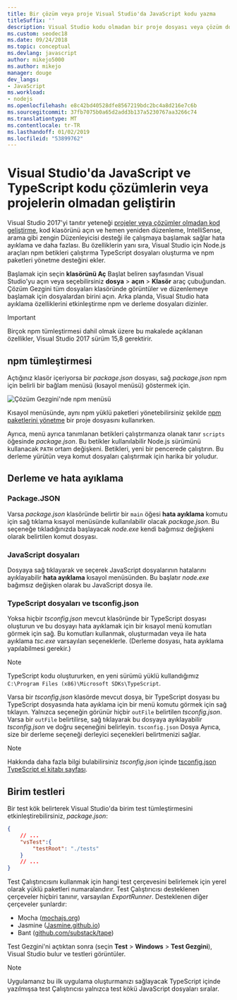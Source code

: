 ```yaml
---
title: Bir çözüm veya proje Visual Studio'da JavaScript kodu yazma
titleSuffix: ''
description: Visual Studio kodu olmadan bir proje dosyası veya çözüm dosyası bir bağımlılık oluşturmak için destek sağlar.
ms.custom: seodec18
ms.date: 09/24/2018
ms.topic: conceptual
ms.devlang: javascript
author: mikejo5000
ms.author: mikejo
manager: douge
dev_langs:
- JavaScript
ms.workload:
- nodejs
ms.openlocfilehash: e8c42bd40528dfe8567219bdc2bc4a8d216e7c6b
ms.sourcegitcommit: 37fb7075b0a65d2add3b137a5230767aa3266c74
ms.translationtype: MT
ms.contentlocale: tr-TR
ms.lasthandoff: 01/02/2019
ms.locfileid: "53899762"
---
```

# <a name="develop-javascript-and-typescript-code-in-visual-studio-without-solutions-or-projects"></a>Visual Studio'da JavaScript ve TypeScript kodu çözümlerin veya projelerin olmadan geliştirin

Visual Studio 2017'yi tanıtır yeteneği [projeler veya çözümler olmadan kod geliştirme](../ide/develop-code-in-visual-studio-without-projects-or-solutions.md), kod klasörünü açın ve hemen yeniden düzenleme, IntelliSense, arama gibi zengin Düzenleyicisi desteği ile çalışmaya başlamak sağlar hata ayıklama ve daha fazlası.
Bu özelliklerin yanı sıra, Visual Studio için Node.js araçları npm betikleri çalıştırma TypeScript dosyaları oluşturma ve npm paketleri yönetme desteğini ekler.

Başlamak için seçin **klasörünü Aç** Başlat beliren sayfasından Visual Studio'yu açın veya seçebilirsiniz **dosya** > **açın**  >  **Klasör** araç çubuğundan. Çözüm Gezgini tüm dosyaları klasöründe görüntüler ve düzenlemeye başlamak için dosyalardan birini açın. Arka planda, Visual Studio hata ayıklama özelliklerini etkinleştirme npm ve derleme dosyaları dizinler.

> [!IMPORTANT]
> Birçok npm tümleştirmesi dahil olmak üzere bu makalede açıklanan özellikler, Visual Studio 2017 sürüm 15,8 gerektirir.

## <a name="npm-integration"></a>npm tümleştirmesi

Açtığınız klasör içeriyorsa bir *package.json* dosyası, sağ *package.json* npm için belirli bir bağlam menüsü (kısayol menüsü) göstermek için. 

![Çözüm Gezgini'nde npm menüsü](../javascript/media/solution-explorer-npm-ctx.png) 

Kısayol menüsünde, aynı npm yüklü paketleri yönetebilirsiniz şekilde [npm paketlerini yönetme](npm-package-management.md) bir proje dosyasını kullanırken.

Ayrıca, menü ayrıca tanımlanan betikleri çalıştırmanıza olanak tanır `scripts` öğesinde *package.json*. Bu betikler kullanılabilir Node.js sürümünü kullanacak `PATH` ortam değişkeni. Betikleri, yeni bir pencerede çalıştırın. Bu derleme yürütün veya komut dosyaları çalıştırmak için harika bir yoludur.

## <a name="build-and-debug"></a>Derleme ve hata ayıklama

### <a name="packagejson"></a>Package.JSON
Varsa *package.json* klasöründe belirtir bir `main` öğesi **hata ayıklama** komutu için sağ tıklama kısayol menüsünde kullanılabilir olacak *package.json*. Bu seçeneğe tıkladığınızda başlayacak *node.exe* kendi bağımsız değişkeni olarak belirtilen komut dosyası.

### <a name="javascript-files"></a>JavaScript dosyaları
Dosyaya sağ tıklayarak ve seçerek JavaScript dosyalarının hatalarını ayıklayabilir **hata ayıklama** kısayol menüsünden. Bu başlatır *node.exe* bağımsız değişken olarak bu JavaScript dosya ile.

### <a name="typescript-files-and-tsconfigjson"></a>TypeScript dosyaları ve tsconfig.json
Yoksa hiçbir *tsconfig.json* mevcut klasöründe bir TypeScript dosyası oluşturun ve bu dosyayı hata ayıklamak için bir kısayol menü komutları görmek için sağ. Bu komutları kullanmak, oluşturmadan veya ile hata ayıklama *tsc.exe* varsayılan seçeneklerle. (Derleme dosyası, hata ayıklama yapılabilmesi gerekir.)

> [!NOTE]
> TypeScript kodu oluştururken, en yeni sürümü yüklü kullandığımız `C:\Program Files (x86)\Microsoft SDKs\TypeScript`.

Varsa bir *tsconfig.json* klasörde mevcut dosya, bir TypeScript dosyası bu TypeScript dosyasında hata ayıklama için bir menü komutu görmek için sağ tıklayın. Yalnızca seçeneğin görünür hiçbir `outFile` belirtilen *tsconfig.json*. Varsa bir `outFile` belirtilirse, sağ tıklayarak bu dosyaya ayıklayabilir *tsconfig.json* ve doğru seçeneğini belirleyin. `tsconfig.json` Dosya Ayrıca, size bir derleme seçeneği derleyici seçenekleri belirtmenizi sağlar.

> [!NOTE]
> Hakkında daha fazla bilgi bulabilirsiniz *tsconfig.json* içinde [tsconfig.json TypeScript el kitabı sayfası](https://www.typescriptlang.org/docs/handbook/tsconfig-json.html).

## <a name="unit-tests"></a>Birim testleri
Bir test kök belirterek Visual Studio'da birim test tümleştirmesini etkinleştirebilirsiniz, *package.json*:

```json
{
    // ...
    "vsTest":{
        "testRoot": "./tests"
    }
    // ...
}
```

Test Çalıştırıcısını kullanmak için hangi test çerçevesini belirlemek için yerel olarak yüklü paketleri numaralandırır.
Test Çalıştırıcısı desteklenen çerçeveler hiçbiri tanınır, varsayılan *ExportRunner*. Desteklenen diğer çerçeveler şunlardır:
* Mocha ([mochajs.org](http://mochajs.org/))
* Jasmine ([Jasmine.github.io](https://jasmine.github.io/))
* Bant ([github.com/substack/tape](https://github.com/substack/tape))

Test Gezgini'ni açtıktan sonra (seçin **Test** > **Windows** > **Test Gezgini**), Visual Studio bulur ve testleri görüntüler.

> [!NOTE]
> Uygulamanız bu ilk uygulama oluşturmanızı sağlayacak TypeScript içinde yazılmışsa test Çalıştırıcısı yalnızca test kökü JavaScript dosyaları sıralar.
